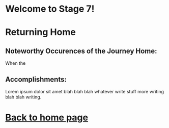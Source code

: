 
# Welcome to Stage 7!


# Returning Home

## Noteworthy Occurences of the Journey Home:
When the 

## Accomplishments:
Lorem ipsum dolor sit amet blah blah blah whatever write stuff more writing blah blah writing.









# [Back to home page](README.md)
